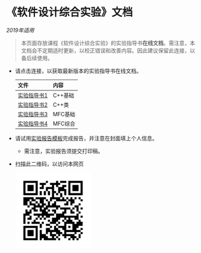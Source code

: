 # 《软件设计综合实验》文档

*2019年适用*

> 本页面存放课程《软件设计综合实验》的实验指导书**在线文档**。需注意，本文档会不定期适时更新，以校正错误和改善内容。因此建议保留此连接，以备后续使用。

* 请点击连接，以获取最新版本的实验指导书在线文档。

  | 文件                           | 内容    |
  | ------------------------------ | ------- |
  | [实验指导书1](guidebook1.md) | C++基础 |
  | [实验指导书2](guidebook2.md) | C++类   |
  | [实验指导书3](guidebook3.html) | MFC基础 |
  | [实验指导书4](guidebook4.html) | MFC综合 |

* 请试用[实验报告模板](report_template.docx)完成报告，并注意在封面填上个人信息。

  * 需注意，实验报告须提交打印稿。

* 扫描此二维码，以访问本网页

	<img src=.\imgs\qrcode.png width="200px" />

